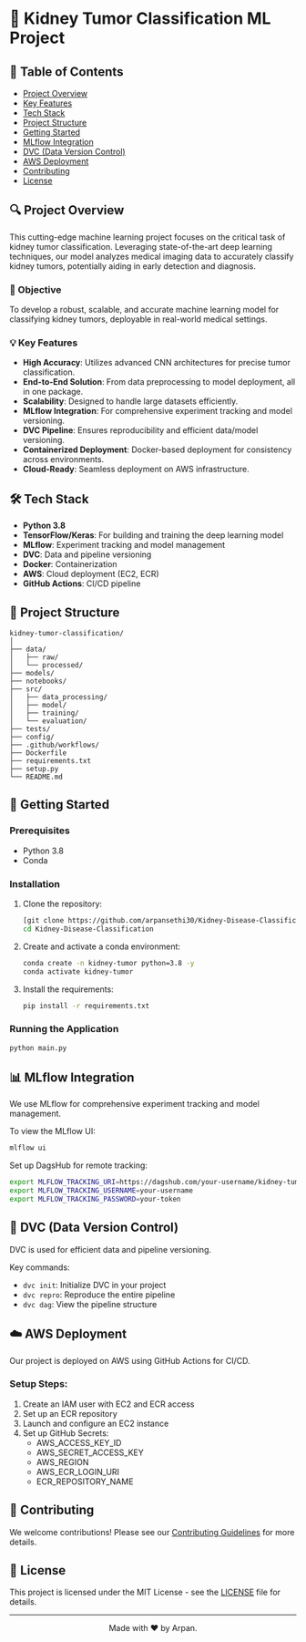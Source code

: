 # 🔬 Kidney Tumor Classification ML Project


## 📌 Table of Contents
- [Project Overview](#project-overview)
- [Key Features](#key-features)
- [Tech Stack](#tech-stack)
- [Project Structure](#project-structure)
- [Getting Started](#getting-started)
- [MLflow Integration](#mlflow-integration)
- [DVC (Data Version Control)](#dvc-data-version-control)
- [AWS Deployment](#aws-deployment)
- [Contributing](#contributing)
- [License](#license)

## 🔍 Project Overview

This cutting-edge machine learning project focuses on the critical task of kidney tumor classification. Leveraging state-of-the-art deep learning techniques, our model analyzes medical imaging data to accurately classify kidney tumors, potentially aiding in early detection and diagnosis.

### 🎯 Objective
To develop a robust, scalable, and accurate machine learning model for classifying kidney tumors, deployable in real-world medical settings.

### 💡 Key Features

- **High Accuracy**: Utilizes advanced CNN architectures for precise tumor classification.
- **End-to-End Solution**: From data preprocessing to model deployment, all in one package.
- **Scalability**: Designed to handle large datasets efficiently.
- **MLflow Integration**: For comprehensive experiment tracking and model versioning.
- **DVC Pipeline**: Ensures reproducibility and efficient data/model versioning.
- **Containerized Deployment**: Docker-based deployment for consistency across environments.
- **Cloud-Ready**: Seamless deployment on AWS infrastructure.

## 🛠 Tech Stack

- **Python 3.8**
- **TensorFlow/Keras**: For building and training the deep learning model
- **MLflow**: Experiment tracking and model management
- **DVC**: Data and pipeline versioning
- **Docker**: Containerization
- **AWS**: Cloud deployment (EC2, ECR)
- **GitHub Actions**: CI/CD pipeline

## 📂 Project Structure

```
kidney-tumor-classification/
│
├── data/
│   ├── raw/
│   └── processed/
├── models/
├── notebooks/
├── src/
│   ├── data_processing/
│   ├── model/
│   ├── training/
│   └── evaluation/
├── tests/
├── config/
├── .github/workflows/
├── Dockerfile
├── requirements.txt
├── setup.py
└── README.md
```

## 🚀 Getting Started

### Prerequisites
- Python 3.8
- Conda

### Installation

1. Clone the repository:
   ```bash
   [git clone https://github.com/arpansethi30/Kidney-Disease-Classification.git
   cd Kidney-Disease-Classification
   ```

2. Create and activate a conda environment:
   ```bash
   conda create -n kidney-tumor python=3.8 -y
   conda activate kidney-tumor
   ```

3. Install the requirements:
   ```bash
   pip install -r requirements.txt
   ```

### Running the Application

```bash
python main.py
```

## 📊 MLflow Integration

We use MLflow for comprehensive experiment tracking and model management.

To view the MLflow UI:
```bash
mlflow ui
```

Set up DagsHub for remote tracking:
```bash
export MLFLOW_TRACKING_URI=https://dagshub.com/your-username/kidney-tumor-classification.mlflow
export MLFLOW_TRACKING_USERNAME=your-username
export MLFLOW_TRACKING_PASSWORD=your-token
```

## 🔄 DVC (Data Version Control)

DVC is used for efficient data and pipeline versioning.

Key commands:
- `dvc init`: Initialize DVC in your project
- `dvc repro`: Reproduce the entire pipeline
- `dvc dag`: View the pipeline structure

## ☁️ AWS Deployment

Our project is deployed on AWS using GitHub Actions for CI/CD.

### Setup Steps:
1. Create an IAM user with EC2 and ECR access
2. Set up an ECR repository
3. Launch and configure an EC2 instance
4. Set up GitHub Secrets:
   - AWS_ACCESS_KEY_ID
   - AWS_SECRET_ACCESS_KEY
   - AWS_REGION
   - AWS_ECR_LOGIN_URI
   - ECR_REPOSITORY_NAME

## 🤝 Contributing

We welcome contributions! Please see our [Contributing Guidelines](CONTRIBUTING.md) for more details.

## 📄 License

This project is licensed under the MIT License - see the [LICENSE](LICENSE) file for details.

---

<p align="center">
  Made with ❤️ by Arpan.
</p>
